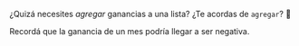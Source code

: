 ¿Quizá necesites _agregar_ ganancias a una lista? ¿Te acordas de `agregar`? :thought_balloon:

Recordá que la ganancia de un mes podría llegar a ser negativa.